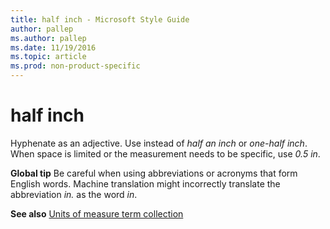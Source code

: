 ```yaml
---
title: half inch - Microsoft Style Guide
author: pallep
ms.author: pallep
ms.date: 11/19/2016
ms.topic: article
ms.prod: non-product-specific
---
```


# half inch

Hyphenate as an adjective. Use instead of *half an inch* or *one-half inch*. When space is limited or the measurement needs to be specific, use *0.5 in*.

**Global tip** Be
careful when using abbreviations or acronyms that form English words.
Machine translation might incorrectly translate
the abbreviation *in.* as the word *in*. 

**See also** [Units of measure term collection](/style-guide/a-z-word-list-term-collections/term-collections/units-of-measure-terms)
